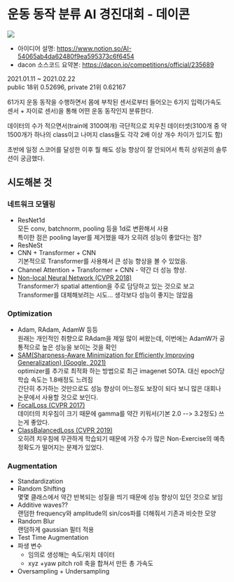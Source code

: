 # 운동 동작 분류 AI 경진대회 - 데이콘

![](https://dacon.s3.ap-northeast-2.amazonaws.com/competition/235689/header_background.jpeg)

* 아이디어 설명: https://www.notion.so/AI-54065ab4da62480f9ea595373c6f6454
* dacon 소스코드 요약본: https://dacon.io/competitions/official/235689

2021.01.11 ~ 2021.02.22  
public 18위 0.52696, private 21위 0.62167

61가지 운동 동작을 수행하면서 몸에 부착된 센서로부터 들어오는 6가지 입력(가속도 센서 + 자이로 센서)을 통해 어떤 운동 동작인지 분류한다.

데이터의 수가 적으면서(train에 3100여개) 극단적으로 치우친 데이터셋(3100개 중 약 1500개가 하나의 class이고 나머지 class들도 각각 2배 이상 개수 차이가 있기도 함)

초반에 일정 스코어를 달성한 이후 뭘 해도 성능 향상이 잘 안되어서 특히 상위권의 솔루션이 궁금했다.

## 시도해본 것

### 네트워크 모델링

- ResNet1d  
모든 conv, batchnorm, pooling 등을 1d로 변환해서 사용  
특이한 점은 pooling layer를 제거했을 때가 오히려 성능이 좋았다는 점?
- ResNeSt
- CNN + Transformer + CNN  
기본적으로 Transformer를 사용해서 큰 성능 향상을 볼 수 있었음.
- Channel Attention + Transformer + CNN - 약간 더 성능 향상.
- [Non-local Neural Network (CVPR 2018)](https://openaccess.thecvf.com/content_cvpr_2018/html/Wang_Non-Local_Neural_Networks_CVPR_2018_paper.html)  
Transformer가 spatial attention을 주로 담당하고 있는 것으로 보고 Transformer를 대체해보려는 시도... 생각보다 성능이 좋지는 않았음

### Optimization

- Adam, RAdam, AdamW 등등  
원래는 개인적인 취향으로 RAdam을 제일 많이 써왔는데, 이번에는 AdamW가 공통적으로 높은 성능을 보이는 것을 확인
- [SAM(Sharpness-Aware Minimization for Efficiently Improving Generalization) (Google, 2021)](https://arxiv.org/abs/2010.01412)  
optimizer를 추가로 최적화 하는 방법으로 최근 imagenet SOTA. 대신 epoch당 학습 속도는 1.8배정도 느려짐  
간단히 추가하는 것만으로도 성능 향상이 어느정도 보장이 되다 보니 많은 대회나 논문에서 사용할 것으로 보인다.
- [FocalLoss (CVPR 2017)](https://openaccess.thecvf.com/content_iccv_2017/html/Lin_Focal_Loss_for_ICCV_2017_paper.html)  
데이터의 치우침이 크기 때문에 gamma를 약간 키워서(기본 2.0 --> 3.2정도) 쓰는게 좋았다.
- [ClassBalancedLoss (CVPR 2019)](https://openaccess.thecvf.com/content_CVPR_2019/html/Cui_Class-Balanced_Loss_Based_on_Effective_Number_of_Samples_CVPR_2019_paper.html)  
오히려 치우침에 무관하게 학습되기 때문에 가장 수가 많은 Non-Exercise의 예측 정확도가 떨어지는 문제가 있었다.

### Augmentation

- Standardization
- Random Shifting  
몇몇 클래스에서 약간 반복되는 성질을 띄기 때문에 성능 향상이 있던 것으로 보임
- Additive waves??  
랜덤한 frequency와 amplitude의 sin/cos파를 더해줘서 기존과 비슷한 모양
- Random Blur  
랜덤하게 gaussian 필터 적용
- Test Time Augmentation  
- 파생 변수  
  - 임의로 생성해는 속도/위치 데이터
  - xyz +yaw pitch roll 축을 합쳐서 만든 총 가속도
- Oversampling + Undersampling
